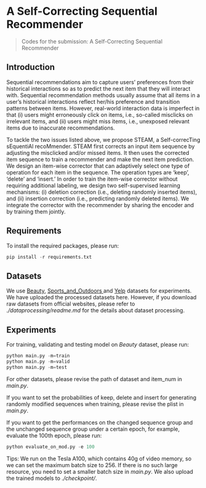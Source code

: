 # A Self-Correcting Sequential Recommender

> Codes for the submission: A Self-Correcting Sequential Recommender

## Introduction

Sequential recommendations aim to capture users’ preferences from their historical interactions so as to predict the next item that they will interact with. Sequential recommendation methods usually assume that all items in a user’s historical interactions reflect her/his preference and transition patterns between items. However, real-world interaction data is imperfect in that (i) users might erroneously click on items, i.e., so-called misclicks on irrelevant items, and (ii) users might miss items, i.e., unexposed relevant items due to inaccurate recommendations.

To tackle the two issues listed above, we propose STEAM, a Self-correcTing sEquentiAl recoMmender. STEAM first corrects an input item sequence by adjusting the misclicked and/or missed items. It then uses the corrected item sequence to train a recommender and make the next item prediction. We design an item-wise corrector that can adaptively select one type of operation for each item in the sequence. The operation types are ‘keep’, ‘delete’ and ‘insert.’ In order to train the item-wise corrector without requiring additional labeling, we design two self-supervised learning mechanisms: (i) deletion correction (i.e., deleting randomly inserted items), and (ii) insertion correction (i.e., predicting randomly deleted items). We integrate the corrector with the recommender by sharing the encoder and by training them jointly.

## Requirements

To install the required packages, please run:

```python
pip install -r requirements.txt
```

## Datasets

We use [Beauty](http://jmcauley.ucsd.edu/data/amazon/links.html), [Sports_and_Outdoors ](http://jmcauley.ucsd.edu/data/amazon/links.html)and [Yelp](https://www.yelp.com/dataset) datasets for experiments. We have uploaded the processed datasets here. However, if you download raw datasets from official websites, please refer to *./dataprocessing/readme.md* for the details about dataset processing.

## Experiments

For training, validating and testing model on *Beauty* dataset, please run:

```python
python main.py -m=train
python main.py -m=valid
python main.py -m=test
```

For other datasets, please revise the path of dataset and item_num in *main.py*.

If you want to set the probabilities of keep, delete and insert for generating randomly modified sequences when training, please revise the plist in *main.py*.

If you want to get the performances on the changed sequence group and the unchanged sequence group under a certain epoch, for example, evaluate the 100th epoch, please run:

```python
python evaluate_on_mod.py -e 100
```

Tips:
We run on the Tesla A100, which contains 40g of video memory, so we can set the maximum batch size to 256. If there is no such large resource, you need to set a smaller batch size in *main.py*. We also upload the trained models to *./checkpoint/*.
